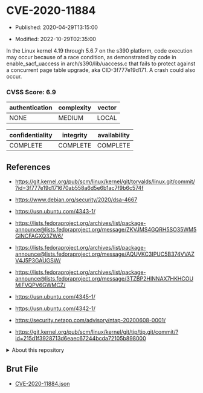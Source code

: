 # CVE-2020-11884

- Published: 2020-04-29T13:15:00

- Modified: 2022-10-29T02:35:00

In the Linux kernel 4.19 through 5.6.7 on the s390 platform, code execution may occur because of a race condition, as demonstrated by code in enable_sacf_uaccess in arch/s390/lib/uaccess.c that fails to protect against a concurrent page table upgrade, aka CID-3f777e19d171. A crash could also occur.

### CVSS Score: **6.9**

| authentication | complexity | vector |
| --- | --- | --- |
| NONE | MEDIUM | LOCAL |

| confidentiality | integrity | availability |
| --- | --- | --- |
| COMPLETE | COMPLETE | COMPLETE |

## References

* https://git.kernel.org/pub/scm/linux/kernel/git/torvalds/linux.git/commit/?id=3f777e19d171670ab558a6d5e6b1ac7f9b6c574f

* https://www.debian.org/security/2020/dsa-4667

* https://usn.ubuntu.com/4343-1/

* https://lists.fedoraproject.org/archives/list/package-announce@lists.fedoraproject.org/message/ZKVJMS4GQRH5SO35WM5GINCFAGXQ3ZW6/

* https://lists.fedoraproject.org/archives/list/package-announce@lists.fedoraproject.org/message/AQUVKC3IPUC5B374VVAZV4J5P3GAUGSW/

* https://lists.fedoraproject.org/archives/list/package-announce@lists.fedoraproject.org/message/3TZBP2HINNAX7HKHCOUMIFVQPV6GWMCZ/

* https://usn.ubuntu.com/4345-1/

* https://usn.ubuntu.com/4342-1/

* https://security.netapp.com/advisory/ntap-20200608-0001/

* https://git.kernel.org/pub/scm/linux/kernel/git/tip/tip.git/commit/?id=215d1f3928713d6eaec67244bcda72105b898000

<details>
<summary>About this repository</summary> 

  This repository is part of the project [Live Hack CVE](https://github.com/Live-Hack-CVE). Main website can be found [www.live-hack.org](https://www.live-hack.org) 
  
  Made by [Sn0wAlice](https://github.com/Sn0wAlice) for the people that care about security and need to have a feed of the latest CVEs. Hope you enjoy it, don't forget to star the repo and follow me on [Twitter](https://twitter.com/Sn0wAlice) and [Github](https://github.com/Sn0wAlice). And that is my [personnal website](https://www.alice-snow.me/)

  - [Home Page](https://github.com/Live-Hack-CVE)
  - [Framework](https://github.com/Live-Hack-CVE/cve-framework)
  - [CVE database](https://github.com/Live-Hack-CVE/full_database)
  - [Changelog](https://github.com/Live-Hack-CVE/Changelog)
</details>

## Brut File

* [CVE-2020-11884.json](https://raw.githubusercontent.com/Live-Hack-CVE/full_database/main/cves/2020/CVE-2020-11884.json)

